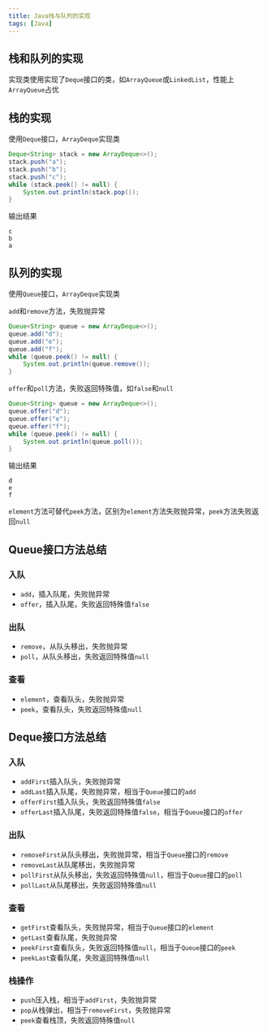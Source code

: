```yaml
---
title: Java栈与队列的实现
tags: [Java]
---
```


## 栈和队列的实现

实现类使用实现了`Deque`接口的类，如`ArrayQueue`或`LinkedList`，性能上`ArrayQueue`占优

## 栈的实现

使用`Deque`接口，`ArrayDeque`实现类

```java
Deque<String> stack = new ArrayDeque<>();
stack.push("a");
stack.push("b");
stack.push("c");
while (stack.peek() != null) {
    System.out.println(stack.pop());
}
```

输出结果

```
c
b
a
```

## 队列的实现

使用`Queue`接口，`ArrayDeque`实现类

`add`和`remove`方法，失败抛异常

```java
Queue<String> queue = new ArrayDeque<>();
queue.add("d");
queue.add("e");
queue.add("f");
while (queue.peek() != null) {
    System.out.println(queue.remove());
}
```

`offer`和`poll`方法，失败返回特殊值，如`false`和`null`

```java
Queue<String> queue = new ArrayDeque<>();
queue.offer("d");
queue.offer("e");
queue.offer("f");
while (queue.peek() != null) {
    System.out.println(queue.poll());
}
```

输出结果

```
d
e
f
```

`element`方法可替代`peek`方法，区别为`element`方法失败抛异常，`peek`方法失败返回`null`

## Queue接口方法总结

### 入队

* `add`，插入队尾，失败抛异常
* `offer`，插入队尾，失败返回特殊值`false`

### 出队

* `remove`，从队头移出，失败抛异常
* `poll`，从队头移出，失败返回特殊值`null`

### 查看

* `element`，查看队头，失败抛异常
* `peek`，查看队头，失败返回特殊值`null`

## Deque接口方法总结

### 入队

* `addFirst`插入队头，失败抛异常
* `addLast`插入队尾，失败抛异常，相当于`Queue`接口的`add`
* `offerFirst`插入队头，失败返回特殊值`false`
* `offerLast`插入队尾，失败返回特殊值`false`，相当于`Queue`接口的`offer`

### 出队

* `removeFirst`从队头移出，失败抛异常，相当于`Queue`接口的`remove`
* `removeLast`从队尾移出，失败抛异常
* `pollFirst`从队头移出，失败返回特殊值`null`，相当于`Queue`接口的`poll`
* `pollLast`从队尾移出，失败返回特殊值`null`

### 查看

* `getFirst`查看队头，失败抛异常，相当于`Queue`接口的`element`
* `getLast`查看队尾，失败抛异常
* `peekFirst`查看队头，失败返回特殊值`null`，相当于`Queue`接口的`peek`
* `peekLast`查看队尾，失败返回特殊值`null`

### 栈操作

* `push`压入栈，相当于`addFirst`，失败抛异常
* `pop`从栈弹出，相当于`removeFirst`，失败抛异常
* `peek`查看栈顶，失败返回特殊值`null`

